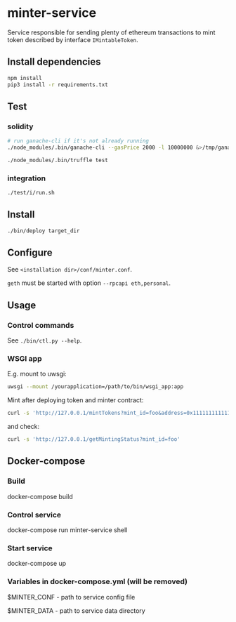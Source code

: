 # minter-service
Service responsible for sending plenty of ethereum transactions to mint token described by interface `IMintableToken`.

## Install dependencies

```bash
npm install
pip3 install -r requirements.txt
```

## Test

### solidity

```bash
# run ganache-cli if it's not already running
./node_modules/.bin/ganache-cli --gasPrice 2000 -l 10000000 &>/tmp/ganache.log &

./node_modules/.bin/truffle test
```

### integration

```bash
./test/i/run.sh
```

## Install

```bash
./bin/deploy target_dir
```

## Configure

See `<installation dir>/conf/minter.conf`.

`geth` must be started with option `--rpcapi eth,personal`.

## Usage

### Control commands

See `./bin/ctl.py --help`.

### WSGI app

E.g. mount to uwsgi:

```bash
uwsgi --mount /yourapplication=/path/to/bin/wsgi_app:app
```

Mint after deploying token and minter contract:

```bash
curl -s 'http://127.0.0.1/mintTokens?mint_id=foo&address=0x1111111111111111111111111111111111111122&tokens_amount=1000000'
```

and check:

```bash
curl -s 'http://127.0.0.1/getMintingStatus?mint_id=foo'
```

## Docker-compose

### Build

docker-compose build

### Control service

docker-compose run minter-service shell

### Start service

docker-compose up

### Variables in docker-compose.yml (will be removed)

$MINTER_CONF - path to service config file

$MINTER_DATA - path to service data directory
